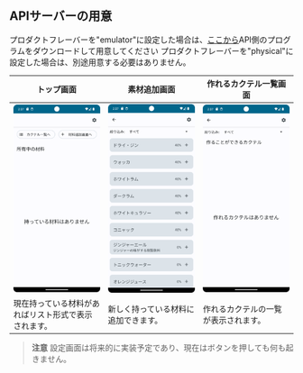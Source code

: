 ## APIサーバーの用意
プロダクトフレーバーを"emulator"に設定した場合は、[ここから](https://github.com/SEKI-YUTA/Cocktail_API_New)API側のプログラムをダウンロードして用意してください
プロダクトフレーバーを"physical"に設定した場合は、別途用意する必要はありません。

| トップ画面                                               | 素材追加画面　 | 作れるカクテル一覧画面 |
|-----------------------------------------------------|---------|-------------|
| <img src="readme/top_screen.png" alt="トップ画面"></img> |<img src="readme/ingredient_list.png" alt="トップ画面"></img>| <img src="readme/craftable_cocktails.png" alt="トップ画面"></img>|
| 現在持っている材料があればリスト形式で表示されます。 | 新しく持っている材料に追加できます。 | 作れるカクテルの一覧が表示されます。 |

>**注意**
>設定画面は将来的に実装予定であり、現在はボタンを押しても何も起きません。